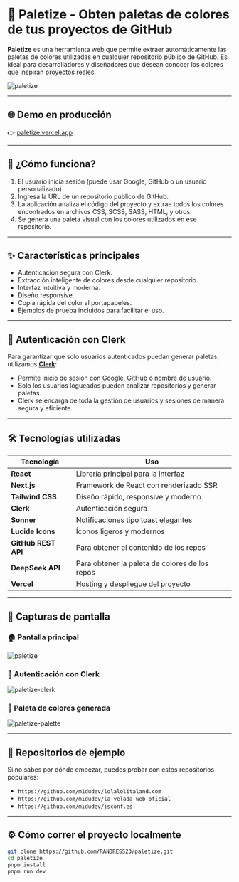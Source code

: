# 🎨 Paletize - Obten paletas de colores de tus proyectos de GitHub

**Paletize** es una herramienta web que permite extraer automáticamente las paletas de colores utilizadas en cualquier repositorio público de GitHub. Es ideal para desarrolladores y diseñadores que desean conocer los colores que inspiran proyectos reales.

![paletize](https://github.com/user-attachments/assets/1b105747-67f9-405b-887a-bdb308763ad2)


---

## 🌐 Demo en producción

👉 [paletize.vercel.app](https://paletize.vercel.app)

---

## 🧠 ¿Cómo funciona?

1. El usuario inicia sesión (puede usar Google, GitHub o un usuario personalizado).
2. Ingresa la URL de un repositorio público de GitHub.
3. La aplicación analiza el código del proyecto y extrae todos los colores encontrados en archivos CSS, SCSS, SASS, HTML, y otros.
4. Se genera una paleta visual con los colores utilizados en ese repositorio.

---

## ✨ Características principales

- Autenticación segura con Clerk.
- Extracción inteligente de colores desde cualquier repositorio.
- Interfaz intuitiva y moderna.
- Diseño responsive.
- Copia rápida del color al portapapeles.
- Ejemplos de prueba incluidos para facilitar el uso.

---

## 🔐 Autenticación con Clerk

Para garantizar que solo usuarios autenticados puedan generar paletas, utilizamos [**Clerk**](https://clerk.com/):

- Permite inicio de sesión con Google, GitHub o nombre de usuario.
- Solo los usuarios logueados pueden analizar repositorios y generar paletas.
- Clerk se encarga de toda la gestión de usuarios y sesiones de manera segura y eficiente.

---

## 🛠️ Tecnologías utilizadas

| Tecnología       | Uso                                      |
|------------------|-------------------------------------------|
| **React**        | Librería principal para la interfaz        |
| **Next.js**      | Framework de React con renderizado SSR    |
| **Tailwind CSS** | Diseño rápido, responsive y moderno        |
| **Clerk**        | Autenticación segura                       |
| **Sonner**       | Notificaciones tipo toast elegantes        |
| **Lucide Icons** | Íconos ligeros y modernos                  |
| **GitHub REST API** | Para obtener el contenido de los repos |
| **DeepSeek API** | Para obtener la paleta de colores de los repos |
| **Vercel**       | Hosting y despliegue del proyecto          |

---

## 📸 Capturas de pantalla

### 🏠 Pantalla principal
![paletize](https://github.com/user-attachments/assets/88a89a4e-08ae-4474-a893-a1319bf0fc0e)

### 🔐 Autenticación con Clerk
![paletize-clerk](https://github.com/user-attachments/assets/b34cf6c0-7573-4e3e-be51-8bf8a1effdec)

### 🎨 Paleta de colores generada
![paletize-palette](https://github.com/user-attachments/assets/122917c3-5413-4b2e-aefc-5e597e747509)

---

## 🧪 Repositorios de ejemplo

Si no sabes por dónde empezar, puedes probar con estos repositorios populares:

- `https://github.com/midudev/lolalolitaland.com`
- `https://github.com/midudev/la-velada-web-oficial`
- `https://github.com/midudev/jsconf.es`

---

## ⚙️ Cómo correr el proyecto localmente

```bash
git clone https://github.com/RANDRESS23/paletize.git
cd paletize
pnpm install
pnpm run dev
